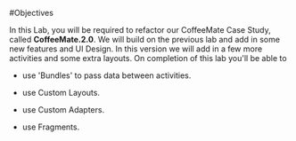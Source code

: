 #Objectives

In this Lab, you will be required to refactor our CoffeeMate Case Study, called <b>CoffeeMate.2.0</b>. We will build on the previous lab and add in some new features and UI Design. In this version we will add in a few more activities and some extra layouts. On completion of this lab you'll be able to 

- use 'Bundles' to pass data between activities.

- use Custom Layouts.

- use Custom Adapters.

- use Fragments.
